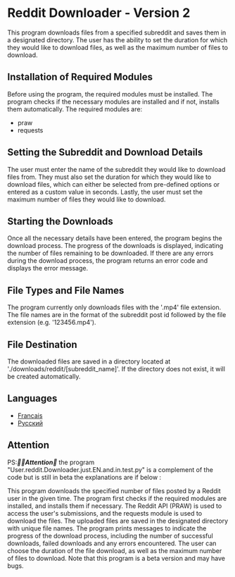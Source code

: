 <h1>Reddit Downloader - Version 2</h1>
<p>This program downloads files from a specified subreddit and saves them in a designated directory. The user has the ability to set the duration for which they would like to download files, as well as the maximum number of files to download.</p>
<h2>Installation of Required Modules</h2>
<p>Before using the program, the required modules must be installed. The program checks if the necessary modules are installed and if not, installs them automatically. The required modules are:</p>
<ul>
    <li>praw</li>
    <li>requests</li>
</ul>
<h2>Setting the Subreddit and Download Details</h2>
<p>The user must enter the name of the subreddit they would like to download files from. They must also set the duration for which they would like to download files, which can either be selected from pre-defined options or entered as a custom value in seconds. Lastly, the user must set the maximum number of files they would like to download.</p>
<h2>Starting the Downloads</h2>
<p>Once all the necessary details have been entered, the program begins the download process. The progress of the downloads is displayed, indicating the number of files remaining to be downloaded. If there are any errors during the download process, the program returns an error code and displays the error message.</p>
<h2>File Types and File Names</h2>
<p>The program currently only downloads files with the '.mp4' file extension. The file names are in the format of the subreddit post id followed by the file extension (e.g. '123456.mp4').</p>
<h2>File Destination</h2>
<p>The downloaded files are saved in a directory located at './downloads/reddit/[subreddit_name]'. If the directory does not exist, it will be created automatically.</p>
    <h2>Languages</h2>
    <ul>
      <li><a href="https://github.com/MrFlappy0/Reddit-downloader/blob/2f834ca7246d20400327d04a0840bd988435ee64/Readme%20language/Readme.FR.md">Francais</a></li>
      <li><a href="https://github.com/MrFlappy0/Reddit-downloader/blob/2f834ca7246d20400327d04a0840bd988435ee64/Readme%20language/Readme.RU.md">Русский </a></li>
    </ul>
  </body>
  
  
</html>

<h2>Attention</h2>

PS:_**🛑🛑Attention🛑**_ the program "User.reddit.Downloader.just.EN.and.in.test.py" is a complement of the code but is still in beta the explanations are if below :


This program downloads the specified number of files posted by a Reddit user in the given time. The program first checks if the required modules are installed, and installs them if necessary. The Reddit API (PRAW) is used to access the user's submissions, and the requests module is used to download the files. The uploaded files are saved in the designated directory with unique file names. The program prints messages to indicate the progress of the download process, including the number of successful downloads, failed downloads and any errors encountered. The user can choose the duration of the file download, as well as the maximum number of files to download. Note that this program is a beta version and may have bugs.


